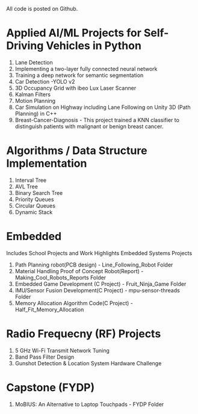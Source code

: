 
All code is posted on Github.

# Applied AI/ML Projects for Self-Driving Vehicles in Python
1. Lane Detection
2. Implementing a two-layer fully connected neural network
3. Training a deep network for semantic segmentation
4. Car Detection -YOLO v2
5. 3D Occupancy Grid with ibeo Lux Laser Scanner
6. Kalman Filters
7. Motion Planning
8. Car Simulation on Highway including Lane Following on Unity 3D (Path Planning) in C++
9. Breast-Cancer-Diagnosis - This project trained a KNN classifier to distinguish patients with malignant or benign breast cancer.

# Algorithms / Data Structure Implementation
1. Interval Tree
2. AVL Tree
3. Binary Search Tree
4. Priority Queues
5. Circular Queues
6. Dynamic Stack


# Embedded
Includes School Projects and Work Highlights
Embedded Systems Projects 
1. Path Planning robot(PCB design) - Line_Following_Robot Folder
2. Material Handling Proof of Concept Robot(Report) - Making_Cool_Robots_Reports Folder
3. Embedded Game Development (C Project) - Fruit_Ninja_Game Folder
4. IMU/Sensor Fusion Development(C Project) - mpu-sensor-threads Folder
5. Memory Allocation Algorithm Code(C Project) - Half_Fit_Memory_Allocation

# Radio Frequecny (RF) Projects
1. 5 GHz Wi-Fi Transmit Network Tuning 
2. Band Pass Filter Design
3. Gunshot Detection & Location System Hardware Challenge

# Capstone (FYDP)
1. MoBIUS: An Alternative to Laptop Touchpads - FYDP Folder
